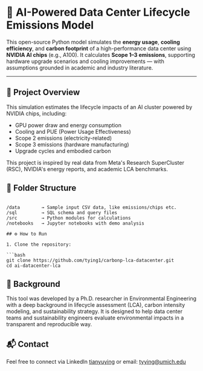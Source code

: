 # 🧠 AI-Powered Data Center Lifecycle Emissions Model

This open-source Python model simulates the **energy usage**, **cooling efficiency**, and **carbon footprint** of a high-performance data center using **NVIDIA AI chips** (e.g., A100). It calculates **Scope 1–3 emissions**, supporting hardware upgrade scenarios and cooling improvements — with assumptions grounded in academic and industry literature.

---

## 📘 Project Overview

This simulation estimates the lifecycle impacts of an AI cluster powered by NVIDIA chips, including:

- GPU power draw and energy consumption
- Cooling and PUE (Power Usage Effectiveness)
- Scope 2 emissions (electricity-related)
- Scope 3 emissions (hardware manufacturing)
- Upgrade cycles and embodied carbon

This project is inspired by real data from Meta's Research SuperCluster (RSC), NVIDIA's energy reports, and academic LCA benchmarks.

## 📁 Folder Structure
```pgsql

/data        → Sample input CSV data, like emissions/chips etc.
/sql         → SQL schema and query files
/src         → Python modules for calculations
/notebooks   → Jupyter notebooks with demo analysis

## ⚙️ How to Run

1. Clone the repository:

```bash
git clone https://github.com/tying1/carbonp-lca-datacenter.git
cd ai-datacenter-lca
```

## 🧠 Background
This tool was developed by a Ph.D. researcher in Environmental Engineering with a deep background in lifecycle assessment (LCA), carbon intensity modeling, and sustainability strategy. It is designed to help data center teams and sustainability engineers evaluate environmental impacts in a transparent and reproducible way.

## 📬 Contact
Feel free to connect via LinkedIn [tianyuying](https://www.linkedin.com/in/tianyu-ying/) or email: tyying@umich.edu  
